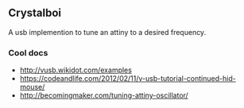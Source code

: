 ## Crystalboi

A usb implemention to tune an attiny to a desired frequency.


### Cool docs
* http://vusb.wikidot.com/examples
* https://codeandlife.com/2012/02/11/v-usb-tutorial-continued-hid-mouse/
* http://becomingmaker.com/tuning-attiny-oscillator/